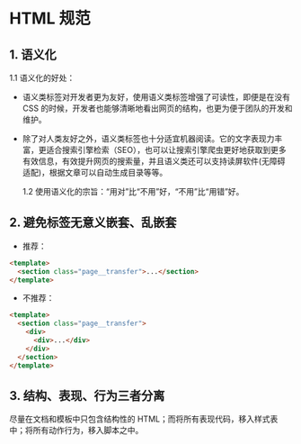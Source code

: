 # HTML 规范

## 1. 语义化

1.1 语义化的好处：

- 语义类标签对开发者更为友好，使用语义类标签增强了可读性，即便是在没有 CSS 的时候，开发者也能够清晰地看出网页的结构，也更为便于团队的开发和维护。
- 除了对人类友好之外，语义类标签也十分适宜机器阅读。它的文字表现力丰富，更适合搜索引擎检索（SEO），也可以让搜索引擎爬虫更好地获取到更多有效信息，有效提升网页的搜索量，并且语义类还可以支持读屏软件(无障碍适配)，根据文章可以自动生成目录等等。

  1.2 使用语义化的宗旨：“用对”比“不用”好，“不用”比“用错”好。

## 2. 避免标签无意义嵌套、乱嵌套

- 推荐：

```html
<template>
  <section class="page__transfer">...</section>
</template>
```

- 不推荐：

```html
<template>
  <section class="page__transfer">
    <div>
      <div>...</div>
    </div>
  </section>
</template>
```

## 3. 结构、表现、行为三者分离

尽量在文档和模板中只包含结构性的 HTML；而将所有表现代码，移入样式表中；将所有动作行为，移入脚本之中。
